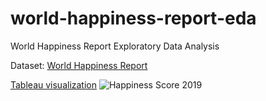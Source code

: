 # world-happiness-report-eda
World Happiness Report Exploratory Data Analysis

Dataset: [World Happiness Report](https://www.kaggle.com/unsdsn/world-happiness)

[Tableau visualization](https://public.tableau.com/views/JusttheData-WorldHappiness_16236527301240/HappinessScore?:language=en-GB&:display_count=n&:origin=viz_share_link)
![Happiness Score 2019](https://user-images.githubusercontent.com/100019296/154924400-b7dfa0ef-73c5-4929-b639-32d256be28c0.png)
